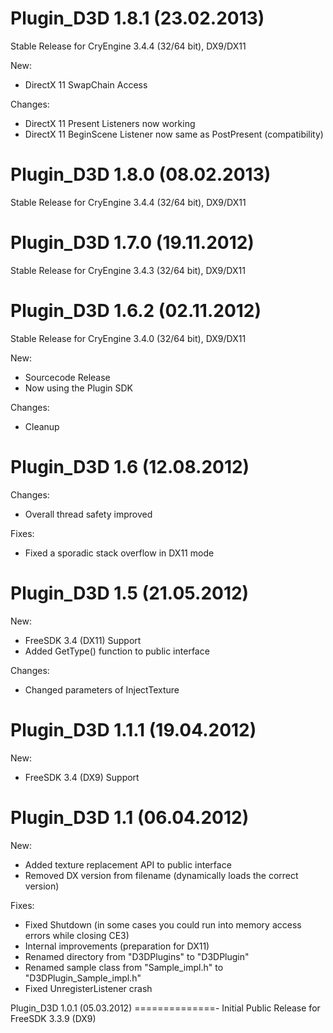 Plugin_D3D 1.8.1 (23.02.2013)
==============
Stable Release for CryEngine 3.4.4 (32/64 bit), DX9/DX11

New:
* DirectX 11 SwapChain Access

Changes:
* DirectX 11 Present Listeners now working
* DirectX 11 BeginScene Listener now same as PostPresent (compatibility)

Plugin_D3D 1.8.0 (08.02.2013)
==============
Stable Release for CryEngine 3.4.4 (32/64 bit), DX9/DX11

Plugin_D3D 1.7.0 (19.11.2012)
==============
Stable Release for CryEngine 3.4.3 (32/64 bit), DX9/DX11

Plugin_D3D 1.6.2 (02.11.2012)
==============
Stable Release for CryEngine 3.4.0 (32/64 bit), DX9/DX11

New:
* Sourcecode Release
* Now using the Plugin SDK

Changes:
* Cleanup

Plugin_D3D 1.6 (12.08.2012)
==============
Changes:
* Overall thread safety improved

Fixes:
* Fixed a sporadic stack overflow in DX11 mode

Plugin_D3D 1.5 (21.05.2012)
==============
New:
* FreeSDK 3.4 (DX11) Support
* Added GetType() function to public interface

Changes:
* Changed parameters of InjectTexture

Plugin_D3D 1.1.1 (19.04.2012)
==============
New:
* FreeSDK 3.4 (DX9) Support

Plugin_D3D 1.1 (06.04.2012)
==============
New:
* Added texture replacement API to public interface
* Removed DX version from filename (dynamically loads the correct version)

Fixes:
* Fixed Shutdown (in some cases you could run into memory access errors while closing CE3)
* Internal improvements (preparation for DX11)
* Renamed directory from "D3DPlugins" to "D3DPlugin"
* Renamed sample class from "Sample_impl.h" to "D3DPlugin_Sample_impl.h"
* Fixed UnregisterListener crash

Plugin_D3D 1.0.1 (05.03.2012)
==============-
Initial Public Release for FreeSDK 3.3.9 (DX9)
